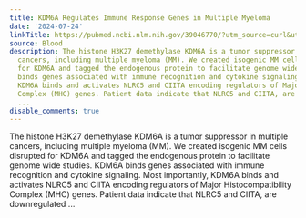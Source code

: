 ```yaml
---
title: KDM6A Regulates Immune Response Genes in Multiple Myeloma
date: '2024-07-24'
linkTitle: https://pubmed.ncbi.nlm.nih.gov/39046770/?utm_source=curl&utm_medium=rss&utm_campaign=journals&utm_content=7603509&fc=None&ff=20240725182159&v=2.18.0.post9+e462414
source: Blood
description: The histone H3K27 demethylase KDM6A is a tumor suppressor in multiple
  cancers, including multiple myeloma (MM). We created isogenic MM cells disrupted
  for KDM6A and tagged the endogenous protein to facilitate genome wide studies. KDM6A
  binds genes associated with immune recognition and cytokine signaling. Most importantly,
  KDM6A binds and activates NLRC5 and CIITA encoding regulators of Major Histocompatibility
  Complex (MHC) genes. Patient data indicate that NLRC5 and CIITA, are downregulated
  ...
disable_comments: true
---
```

The histone H3K27 demethylase KDM6A is a tumor suppressor in multiple cancers, including multiple myeloma (MM). We created isogenic MM cells disrupted for KDM6A and tagged the endogenous protein to facilitate genome wide studies. KDM6A binds genes associated with immune recognition and cytokine signaling. Most importantly, KDM6A binds and activates NLRC5 and CIITA encoding regulators of Major Histocompatibility Complex (MHC) genes. Patient data indicate that NLRC5 and CIITA, are downregulated ...